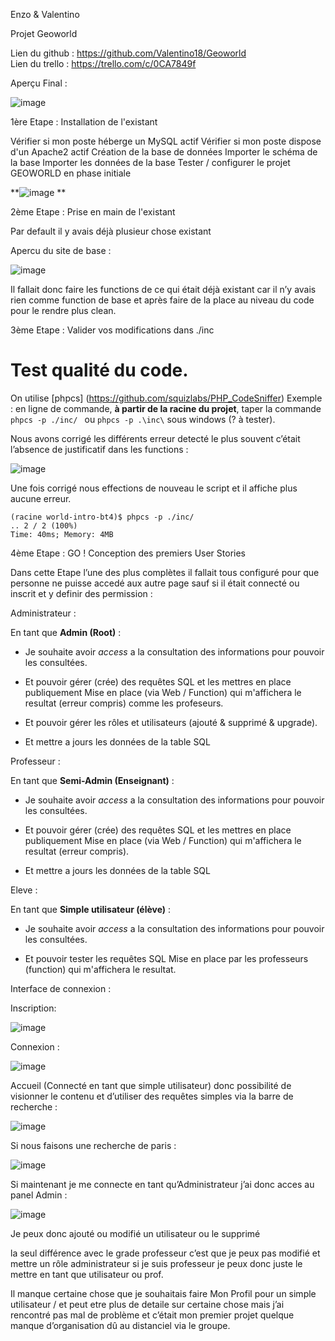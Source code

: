 Enzo & Valentino

Projet Geoworld 

Lien du github :  https://github.com/Valentino18/Geoworld
<br>
Lien du trello :
https://trello.com/c/0CA7849f

Aperçu Final :

![image](https://user-images.githubusercontent.com/38391212/116417094-42ab6e00-a83b-11eb-95c3-cdfc92efbb39.png)


1ère Etape : Installation de l'existant 

Vérifier si mon poste héberge un MySQL actif
Vérifier si mon poste dispose d'un Apache2 actif
Création de la base de données 
Importer le schéma de la base
Importer les données de la base
Tester / configurer le projet GEOWORLD en phase initiale

**![image](https://user-images.githubusercontent.com/38391212/116417141-4a6b1280-a83b-11eb-97ca-782538f8d6e7.png)
**

2ème Etape : Prise en main de l'existant

Par default il y avais déjà plusieur chose existant 

Apercu du site de base : 

![image](https://user-images.githubusercontent.com/38391212/116417180-51922080-a83b-11eb-9128-9957fdeae9cd.png)


Il fallait donc faire les functions de ce qui était déjà existant car il n’y avais rien comme function de base et après faire de la place au niveau du code pour le rendre plus clean.

3ème Etape : Valider vos modifications dans ./inc 

Test qualité du code.
==============
On utilise [phpcs] (https://github.com/squizlabs/PHP_CodeSniffer)
Exemple : en ligne de commande, **à partir de la racine du projet**, taper la commande `phpcs
-p ./inc/ ` ou ` phpcs -p .\inc\ ` sous windows (? à tester).

Nous avons corrigé les différents erreur detecté le plus souvent c’était l’absence de justificatif dans les functions :

![image](https://user-images.githubusercontent.com/38391212/116417254-61116980-a83b-11eb-8a02-464033deba08.png)

Une fois corrigé nous effections de nouveau le script et il affiche plus aucune erreur.

```
(racine world-intro-bt4)$ phpcs -p ./inc/
.. 2 / 2 (100%)
Time: 40ms; Memory: 4MB
```



4ème Etape : GO ! Conception des premiers User Stories 

Dans cette Etape l’une des plus complètes il fallait tous configuré pour que personne ne puisse accedé aux autre page sauf si il était connecté ou inscrit et y definir des permission :

Administrateur :

En tant que **Admin (Root)** : 

- Je souhaite avoir *access* a la consultation des informations pour pouvoir les consultées.

- Et pouvoir gérer (crée) des requêtes SQL et les mettres en place publiquement Mise en place (via Web / Function) qui m'affichera le resultat (erreur compris) comme les profeseurs.

- Et pouvoir gérer les rôles et utilisateurs (ajouté & supprimé & upgrade).

- Et mettre a jours les données de la table SQL



Professeur :

En tant que **Semi-Admin (Enseignant)** : 

- Je souhaite avoir *access* a la consultation des informations pour pouvoir les consultées.

- Et pouvoir gérer (crée) des requêtes SQL et les mettres en place publiquement Mise en place (via Web / Function) qui m'affichera le resultat (erreur compris).

- Et mettre a jours les données de la table SQL

Eleve :

En tant que **Simple utilisateur (élève)** : 

- Je souhaite avoir *access* a la consultation des informations pour pouvoir les consultées.

- Et pouvoir tester les requêtes SQL Mise en place par les professeurs (function) qui m'affichera le resultat.






Interface de connexion :

Inscription:


![image](https://user-images.githubusercontent.com/38391212/116417296-6a023b00-a83b-11eb-8623-c927d253524e.png)


Connexion :

![image](https://user-images.githubusercontent.com/38391212/116417334-725a7600-a83b-11eb-88a9-e79ae71ceb98.png)


Accueil (Connecté en tant que simple utilisateur) donc possibilité de visionner le contenu et d’utiliser des requêtes simples via la barre de recherche :

![image](https://user-images.githubusercontent.com/38391212/116417364-78e8ed80-a83b-11eb-9c46-9d90d2a07d3f.png)



Si nous faisons une recherche de paris :

![image](https://user-images.githubusercontent.com/38391212/116417375-7d150b00-a83b-11eb-8754-cc0d75393e48.png)


Si maintenant je me connecte en tant qu’Administrateur j’ai donc acces au panel Admin :

![image](https://user-images.githubusercontent.com/38391212/116417399-81d9bf00-a83b-11eb-84f6-c1f1bbce17de.png)


Je peux donc ajouté ou modifié un utilisateur ou le supprimé

la seul différence avec le grade professeur c’est que je peux pas modifié et mettre un rôle administrateur si je suis professeur je peux donc juste le mettre en tant que utilisateur ou prof.

Il manque certaine chose que je souhaitais faire Mon Profil pour un simple utilisateur / et peut etre plus de detaile sur certaine chose mais j’ai rencontré pas mal de problème et c’était mon premier projet quelque manque d’organisation dû au distanciel via le groupe.
